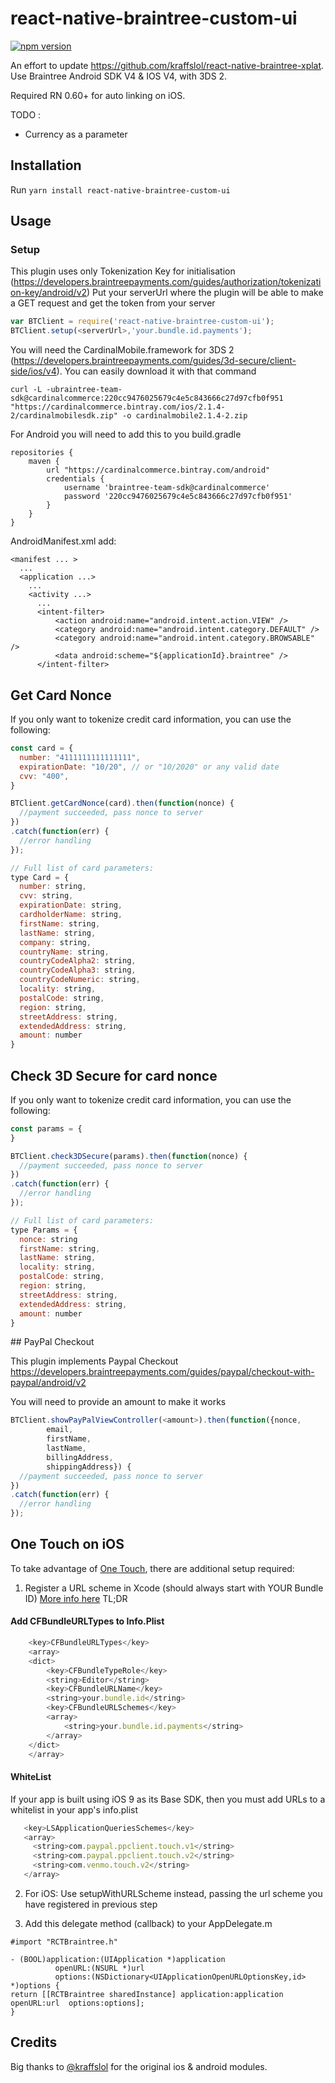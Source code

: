 # react-native-braintree-custom-ui
[![npm version](https://badge.fury.io/js/react-native-braintree-custom-ui.svg)](https://badge.fury.io/js/react-native-braintree-custom-ui)

An effort to update https://github.com/kraffslol/react-native-braintree-xplat.
Use Braintree Android SDK V4 & IOS V4, with 3DS 2.

Required RN 0.60+ for auto linking on iOS.

TODO : 
- Currency as a parameter

## Installation

Run `yarn install react-native-braintree-custom-ui`

## Usage

### Setup

This plugin uses only Tokenization Key for initialisation (https://developers.braintreepayments.com/guides/authorization/tokenization-key/android/v2)
Put your serverUrl where the plugin will be able to make a GET request and get the token from your server

```js
var BTClient = require('react-native-braintree-custom-ui');
BTClient.setup(<serverUrl>,'your.bundle.id.payments');
```


You will need the CardinalMobile.framework for 3DS 2 (https://developers.braintreepayments.com/guides/3d-secure/client-side/ios/v4). You can easily download it with that command

```
curl -L -ubraintree-team-sdk@cardinalcommerce:220cc9476025679c4e5c843666c27d97cfb0f951  "https://cardinalcommerce.bintray.com/ios/2.1.4-2/cardinalmobilesdk.zip" -o cardinalmobile2.1.4-2.zip
```

For Android you will need to add this to you build.gradle 

```
repositories {
    maven {
        url "https://cardinalcommerce.bintray.com/android"
        credentials {
            username 'braintree-team-sdk@cardinalcommerce'
            password '220cc9476025679c4e5c843666c27d97cfb0f951'
        }
    }
}
```

AndroidManifest.xml add:
```
<manifest ... >
  ...
  <application ...>
    ...
    <activity ...> 
      ...
      <intent-filter>
          <action android:name="android.intent.action.VIEW" />
          <category android:name="android.intent.category.DEFAULT" />
          <category android:name="android.intent.category.BROWSABLE" />
          <data android:scheme="${applicationId}.braintree" />
      </intent-filter>
```
## Get Card Nonce
If you only want to tokenize credit card information, you can use the following:

```js
const card = {
  number: "4111111111111111",
  expirationDate: "10/20", // or "10/2020" or any valid date
  cvv: "400",
}

BTClient.getCardNonce(card).then(function(nonce) {
  //payment succeeded, pass nonce to server
})
.catch(function(err) {
  //error handling
});

// Full list of card parameters:
type Card = {
  number: string,
  cvv: string,
  expirationDate: string,
  cardholderName: string,
  firstName: string,
  lastName: string,
  company: string,
  countryName: string,
  countryCodeAlpha2: string,
  countryCodeAlpha3: string,
  countryCodeNumeric: string,
  locality: string,
  postalCode: string,
  region: string,
  streetAddress: string,
  extendedAddress: string,
  amount: number
}
```

## Check 3D Secure for card nonce
If you only want to tokenize credit card information, you can use the following:

```js
const params = {
}

BTClient.check3DSecure(params).then(function(nonce) {
  //payment succeeded, pass nonce to server
})
.catch(function(err) {
  //error handling
});

// Full list of card parameters:
type Params = {
  nonce: string
  firstName: string,
  lastName: string,
  locality: string,
  postalCode: string,
  region: string,
  streetAddress: string,
  extendedAddress: string,
  amount: number
}
```

## PayPal Checkout 

This plugin implements Paypal Checkout https://developers.braintreepayments.com/guides/paypal/checkout-with-paypal/android/v2

You will need to provide an amount to make it works

```js
BTClient.showPayPalViewController(<amount>).then(function({nonce,
        email,
        firstName,
        lastName,
        billingAddress,
        shippingAddress}) {
  //payment succeeded, pass nonce to server
})
.catch(function(err) {
  //error handling
});
```

## One Touch on iOS
To take advantage of [One Touch](https://developers.braintreepayments.com/guides/one-touch/overview/ios/v3), there are additional setup required:

1. Register a URL scheme in Xcode (should always start with YOUR Bundle ID)
[More info here](https://developers.braintreepayments.com/guides/paypal/client-side/ios/v3#register-a-url-type) TL;DR


#### Add CFBundleURLTypes to Info.Plist
```js
	<key>CFBundleURLTypes</key>
	<array>
	<dict>
		<key>CFBundleTypeRole</key>
		<string>Editor</string>
		<key>CFBundleURLName</key>
		<string>your.bundle.id</string>
		<key>CFBundleURLSchemes</key>
		<array>
			<string>your.bundle.id.payments</string>
		</array>
	</dict>
	</array>
```
#### WhiteList
If your app is built using iOS 9 as its Base SDK, then you must add URLs to a whitelist in your app's info.plist
```js
   <key>LSApplicationQueriesSchemes</key>
   <array>
     <string>com.paypal.ppclient.touch.v1</string>
     <string>com.paypal.ppclient.touch.v2</string>
     <string>com.venmo.touch.v2</string>
   </array>
```

2. For iOS: Use setupWithURLScheme instead, passing the url scheme you have registered in previous step


3. Add this delegate method (callback) to your AppDelegate.m
  ```objc
#import "RCTBraintree.h"

- (BOOL)application:(UIApplication *)application
            openURL:(NSURL *)url
            options:(NSDictionary<UIApplicationOpenURLOptionsKey,id> *)options {
  return [[RCTBraintree sharedInstance] application:application openURL:url  options:options];
}
  ```
## Credits
Big thanks to [@kraffslol](https://github.com/kraffslol) for the original ios & android modules.
